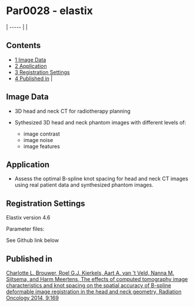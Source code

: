 # Par0028 - elastix


| ----- |
|

## Contents

* [1 Image Data][1]
* [2 Application][2]
* [3 Registration Settings][3]
* [4 Published in][4]
 |

##  Image Data

* 3D head and neck CT for radiotherapy planning
* Sythesized 3D head and neck phantom images with different levels of:


    * image contrast
    * image noise
    * image features


##  Application

* Assess the optimal B-spline knot spacing for head and neck CT images using real patient data and synthesized phantom images.

##  Registration Settings

Elastix version 4.6

Parameter files:

See Github link below

##  Published in

[Charlotte L. Brouwer, Roel G.J. Kierkels, Aart A. van 't Veld, Nanna M. Sijtsema, and Harm Meertens, The effects of computed tomography image characteristics and knot spacing on the spatial accuracy of B-spline deformable image registration in the head and neck geometry, Radiation Oncology 2014, 9:169 ][7]

[1]: http://elastix.bigr.nl#Image_Data
[2]: http://elastix.bigr.nl#Application
[3]: http://elastix.bigr.nl#Registration_Settings
[4]: http://elastix.bigr.nl#Published_in
[5]: http://elastix.bigr.nl/wiki/images/2/21/Bsplines_parameter-file.txt "Bsplines parameter-file.txt"
[6]: http://elastix.bigr.nl/wiki/images/6/67/Rigid_parameter-file.txt "Rigid parameter-file.txt"
[7]: http://elastix.bigr.nl/wiki/images/b/bb/Brouwer_et_al._-_2014_-_The_effects_of_computed_tomography_image_characteristics_and_knot_spacing_on_the_spatial_accuracy_of_B-pline_def.pdf "Brouwer et al. - 2014 - The effects of computed tomography image characteristics and knot spacing on the spatial accuracy of B-pline def.pdf"
